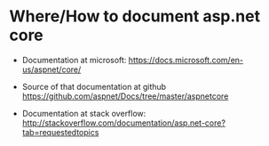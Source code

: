 ﻿# Where/How to document asp.net core

- Documentation at microsoft:
    <https://docs.microsoft.com/en-us/aspnet/core/>

- Source of that documentation at github
    <https://github.com/aspnet/Docs/tree/master/aspnetcore>

- Documentation at stack overflow:
    <http://stackoverflow.com/documentation/asp.net-core?tab=requestedtopics>
